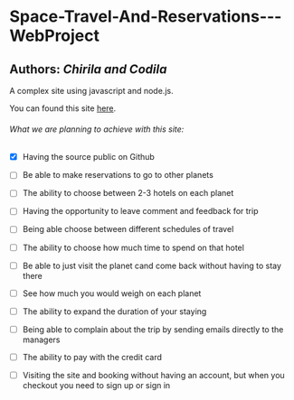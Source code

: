 # Space-Travel-And-Reservations---WebProject

## Authors: *Chirila and Codila*

A complex site using javascript and node.js.


You can found this site [here](http://wait.com/).


###### What we are planning to achieve with this site:
- [x] Having the source public on Github
- [ ] Be able to make reservations to go to other planets
- [ ] The ability to choose between 2-3 hotels on each planet
- [ ] Having the opportunity to leave comment and feedback for trip
- [ ] Being able choose between different schedules of travel
- [ ] The ability to choose how much time to spend on that hotel
- [ ] Be able to just visit the planet cand come back without having to stay there
- [ ] See how much you would weigh on each planet
- [ ] The ability to expand the duration of your staying
- [ ] Being able to complain about the trip by sending emails directly to the managers
- [ ] The ability to pay with the credit card
- [ ] Visiting the site and booking without having an account, but when you checkout you need to sign up or sign in


